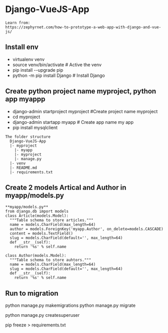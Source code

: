 # Django-VueJS-App
``` 
Learn from:
https://zephyrnet.com/how-to-prototype-a-web-app-with-django-and-vue-js/
```

## Install env
* virtualenv venv
* source venv/bin/activate       # Active the venv
* pip install --upgrade pip
* python -m pip install Django   # Install Django

## Create python project name myproject, python app myappp
* django-admin startproject myproject #Create project name myproject
* cd myproject
* django-admin startapp myapp # Create app name my app
* pip install mysqlclient
```
The folder structure
  Django-VueJS-App
  |- myproject
    |- myapp
    |- myproject
    |- manage.py
  |- venv
  |- README.md
  |- requirements.txt
```
## Create 2 models Artical and Author in myapp/models.py

```
**myapp/models.py**
from django.db import models
class Article(models.Model): 
  """Table schema to store articles.""" 
  name = models.CharField(max_length=64) 
  author = models.ForeignKey('myapp.Author', on_delete=models.CASCADE) 
  content = models.TextField() 
  slug = models.CharField(default='', max_length=64) 
  def __str__(self): 
    return '%s' % self.name 
  
class Author(models.Model): 
  """Table schema to store auhtors.""" 
  name = models.CharField(max_length=64) 
  slug = models.CharField(default='', max_length=64) 
  def __str__(self): 
    return '%s' % self.name
```

## Run to migration 
python manage.py makemigrations
python manage.py migrate

 python manage.py createsuperuser

pip freeze > requirements.txt